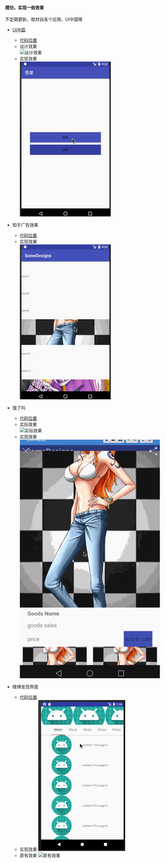#### 模仿，实现一些效果
不定期更新，取材自各个应用，UI中国等

* [UI中国](http://www.ui.cn/detail/284236.html)
    * [代码位置](app/src/main/java/com/zzc/somedesigns/loginandperson)
    * 设计效果  
    ![设计效果](gif/login_design.gif)
    * 实现效果  
    ![实现效果](gif/login_impl.gif)

* 知乎广告效果
    * [代码位置](app/src/main/java/com/zzc/somedesigns/zhihuad)
    * 实现效果  
    ![实现效果](gif/ad_impl.gif)
    
* 饿了吗
    * [代码位置](app/src/main/java/com/zzc/somedesigns/elema/goodsb)
    * 实际效果  
    ![实际效果]()
    * 实现效果  
    ![实现效果](gif/elema_b.gif)
    
* 微博发现界面
    * [代码位置](app/src/main/java/com/zzc/somedesigns/weibo/discover)
    * 实现效果
    ![实现效果](gif/weibo_impl.gif)
    * 原有效果
    ![原有效果](gif/weibo_orign.gif)